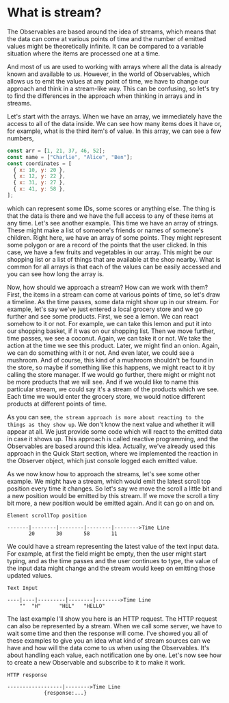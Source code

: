 # What is stream?

The Observables are based around the idea of streams, which means that the data can come at various points of time and the number of emitted values might be theoretically infinite. It can be compared to a variable situation where the items are processed one at a time.

And most of us are used to working with arrays where all the data is already known and available to us. However, in the world of Observables, which allows us to emit the values at any point of time, we have to change our approach and think in a stream-like way. This can be confusing, so let's try to find the differences in the approach when thinking in arrays and in streams.

Let's start with the arrays. When we have an array, we immediately have the access to all of the data inside. We can see how many items does it have or, for example, what is the third item's of value. In this array, we can see a few numbers,

```js
const arr = [1, 21, 37, 46, 52];
const name = ["Charlie", "Alice", "Ben"];
const coordinates = [
  { x: 10, y: 20 },
  { x: 12, y: 22 },
  { x: 31, y: 27 },
  { x: 41, y: 58 },
];
```

which can represent some IDs, some scores or anything else. The thing is that the data is there and we have the full access to any of these items at any time. Let's see another example. This time we have an array of strings. These might make a list of someone's friends or names of someone's children. Right here, we have an array of some points. They might represent some polygon or are a record of the points that the user clicked. In this case, we have a few fruits and vegetables in our array. This might be our shopping list or a list of things that are available at the shop nearby. What is common for all arrays is that each of the values can be easily accessed and you can see how long the array is.

Now, how should we approach a stream? How can we work with them? First, the items in a stream can come at various points of time, so let's draw a timeline. As the time passes, some data might show up in our stream. For example, let's say we've just entered a local grocery store and we go further and see some products. First, we see a lemon. We can react somehow to it or not. For example, we can take this lemon and put it into our shopping basket, if it was on our shopping list. Then we move further, time passes, we see a coconut. Again, we can take it or not. We take the action at the time we see this product. Later, we might find an onion. Again, we can do something with it or not. And even later, we could see a mushroom. And of course, this kind of a mushroom shouldn't be found in the store, so maybe if something like this happens, we might react to it by calling the store manager. If we would go further, there might or might not be more products that we will see. And if we would like to name this particular stream, we could say it's a stream of the products which we see. Each time we would enter the grocery store, we would notice different products at different points of time.

As you can see, `the stream approach is more about reacting to the things as they show up`. We don't know the next value and whether it will appear at all. We just provide some code which will react to the emitted data in case it shows up. This approach is called reactive programming, and the Observables are based around this idea. Actually, we've already used this approach in the Quick Start section, where we implemented the reaction in the Observer object, which just console logged each emitted value.

As we now know how to approach the streams, let's see some other example. We might have a stream, which would emit the latest scroll top position every time it changes. So let's say we move the scroll a little bit and a new position would be emitted by this stream. If we move the scroll a tiny bit more, a new position would be emitted again. And it can go on and on.

```console
Element scrollTop position

-------|--------|--------|--------|-------->Time Line
       20       30       58       11

```

We could have a stream representing the latest value of the text input data. For example, at first the field might be empty, then the user might start typing, and as the time passes and the user continues to type, the value of the input data might change and the stream would keep on emitting those updated values.

```console
Text Input

----|----|---------|--------|-------->Time Line
    ""  "H"      "HEL"   "HELLO"

```

The last example I'll show you here is an HTTP request. The HTTP request can also be represented by a stream. When we call some server, we have to wait some time and then the response will come. I've showed you all of these examples to give you an idea what kind of stream sources can we have and how will the data come to us when using the Observables. It's about handling each value, each notification one by one. Let's now see how to create a new Observable and subscribe to it to make it work.

```console
HTTP response

------------------|-------->Time Line
            {response:...}

```
